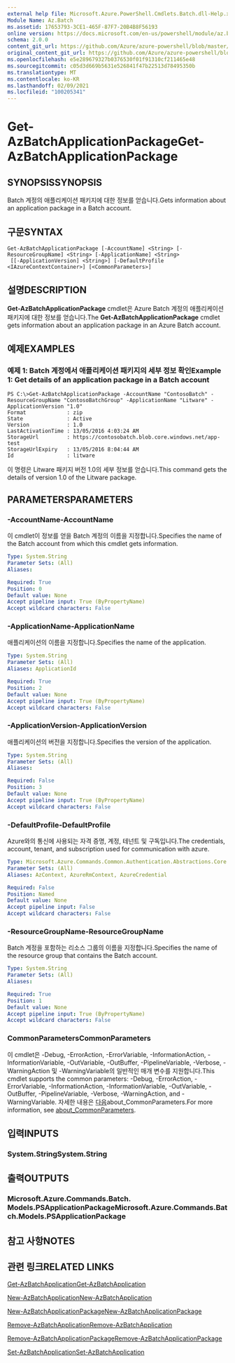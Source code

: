 ```yaml
---
external help file: Microsoft.Azure.PowerShell.Cmdlets.Batch.dll-Help.xml
Module Name: Az.Batch
ms.assetid: 17653793-3CE1-465F-87F7-20B4B8F56193
online version: https://docs.microsoft.com/en-us/powershell/module/az.batch/get-azbatchapplicationpackage
schema: 2.0.0
content_git_url: https://github.com/Azure/azure-powershell/blob/master/src/Batch/Batch/help/Get-AzBatchApplicationPackage.md
original_content_git_url: https://github.com/Azure/azure-powershell/blob/master/src/Batch/Batch/help/Get-AzBatchApplicationPackage.md
ms.openlocfilehash: e5e289679327b0376530f01f91310cf211465e48
ms.sourcegitcommit: c05d3d669b5631e526841f47b22513d78495350b
ms.translationtype: MT
ms.contentlocale: ko-KR
ms.lasthandoff: 02/09/2021
ms.locfileid: "100205341"
---
```

# <span data-ttu-id="76201-101">Get-AzBatchApplicationPackage</span><span class="sxs-lookup"><span data-stu-id="76201-101">Get-AzBatchApplicationPackage</span></span>

## <span data-ttu-id="76201-102">SYNOPSIS</span><span class="sxs-lookup"><span data-stu-id="76201-102">SYNOPSIS</span></span>
<span data-ttu-id="76201-103">Batch 계정의 애플리케이션 패키지에 대한 정보를 얻습니다.</span><span class="sxs-lookup"><span data-stu-id="76201-103">Gets information about an application package in a Batch account.</span></span>

## <span data-ttu-id="76201-104">구문</span><span class="sxs-lookup"><span data-stu-id="76201-104">SYNTAX</span></span>

```
Get-AzBatchApplicationPackage [-AccountName] <String> [-ResourceGroupName] <String> [-ApplicationName] <String>
 [[-ApplicationVersion] <String>] [-DefaultProfile <IAzureContextContainer>] [<CommonParameters>]
```

## <span data-ttu-id="76201-105">설명</span><span class="sxs-lookup"><span data-stu-id="76201-105">DESCRIPTION</span></span>
<span data-ttu-id="76201-106">**Get-AzBatchApplicationPackage** cmdlet은 Azure Batch 계정의 애플리케이션 패키지에 대한 정보를 얻습니다.</span><span class="sxs-lookup"><span data-stu-id="76201-106">The **Get-AzBatchApplicationPackage** cmdlet gets information about an application package in an Azure Batch account.</span></span>

## <span data-ttu-id="76201-107">예제</span><span class="sxs-lookup"><span data-stu-id="76201-107">EXAMPLES</span></span>

### <span data-ttu-id="76201-108">예제 1: Batch 계정에서 애플리케이션 패키지의 세부 정보 확인</span><span class="sxs-lookup"><span data-stu-id="76201-108">Example 1: Get details of an application package in a Batch account</span></span>
```
PS C:\>Get-AzBatchApplicationPackage -AccountName "ContosoBatch" -ResourceGroupName "ContosoBatchGroup" -ApplicationName "Litware" -ApplicationVersion "1.0"
Format             : zip
State              : Active
Version            : 1.0
LastActivationTime : 13/05/2016 4:03:24 AM
StorageUrl         : https://contosobatch.blob.core.windows.net/app-test
StorageUrlExpiry   : 13/05/2016 8:04:44 AM
Id                 : litware
```

<span data-ttu-id="76201-109">이 명령은 Litware 패키지 버전 1.0의 세부 정보를 얻습니다.</span><span class="sxs-lookup"><span data-stu-id="76201-109">This command gets the details of version 1.0 of the Litware package.</span></span>

## <span data-ttu-id="76201-110">PARAMETERS</span><span class="sxs-lookup"><span data-stu-id="76201-110">PARAMETERS</span></span>

### <span data-ttu-id="76201-111">-AccountName</span><span class="sxs-lookup"><span data-stu-id="76201-111">-AccountName</span></span>
<span data-ttu-id="76201-112">이 cmdlet이 정보를 얻을 Batch 계정의 이름을 지정합니다.</span><span class="sxs-lookup"><span data-stu-id="76201-112">Specifies the name of the Batch account from which this cmdlet gets information.</span></span>

```yaml
Type: System.String
Parameter Sets: (All)
Aliases:

Required: True
Position: 0
Default value: None
Accept pipeline input: True (ByPropertyName)
Accept wildcard characters: False
```

### <span data-ttu-id="76201-113">-ApplicationName</span><span class="sxs-lookup"><span data-stu-id="76201-113">-ApplicationName</span></span>
<span data-ttu-id="76201-114">애플리케이션의 이름을 지정합니다.</span><span class="sxs-lookup"><span data-stu-id="76201-114">Specifies the name of the application.</span></span>

```yaml
Type: System.String
Parameter Sets: (All)
Aliases: ApplicationId

Required: True
Position: 2
Default value: None
Accept pipeline input: True (ByPropertyName)
Accept wildcard characters: False
```

### <span data-ttu-id="76201-115">-ApplicationVersion</span><span class="sxs-lookup"><span data-stu-id="76201-115">-ApplicationVersion</span></span>
<span data-ttu-id="76201-116">애플리케이션의 버전을 지정합니다.</span><span class="sxs-lookup"><span data-stu-id="76201-116">Specifies the version of the application.</span></span>

```yaml
Type: System.String
Parameter Sets: (All)
Aliases:

Required: False
Position: 3
Default value: None
Accept pipeline input: True (ByPropertyName)
Accept wildcard characters: False
```

### <span data-ttu-id="76201-117">-DefaultProfile</span><span class="sxs-lookup"><span data-stu-id="76201-117">-DefaultProfile</span></span>
<span data-ttu-id="76201-118">Azure와의 통신에 사용되는 자격 증명, 계정, 테넌트 및 구독입니다.</span><span class="sxs-lookup"><span data-stu-id="76201-118">The credentials, account, tenant, and subscription used for communication with azure.</span></span>

```yaml
Type: Microsoft.Azure.Commands.Common.Authentication.Abstractions.Core.IAzureContextContainer
Parameter Sets: (All)
Aliases: AzContext, AzureRmContext, AzureCredential

Required: False
Position: Named
Default value: None
Accept pipeline input: False
Accept wildcard characters: False
```

### <span data-ttu-id="76201-119">-ResourceGroupName</span><span class="sxs-lookup"><span data-stu-id="76201-119">-ResourceGroupName</span></span>
<span data-ttu-id="76201-120">Batch 계정을 포함하는 리소스 그룹의 이름을 지정합니다.</span><span class="sxs-lookup"><span data-stu-id="76201-120">Specifies the name of the resource group that contains the Batch account.</span></span>

```yaml
Type: System.String
Parameter Sets: (All)
Aliases:

Required: True
Position: 1
Default value: None
Accept pipeline input: True (ByPropertyName)
Accept wildcard characters: False
```

### <span data-ttu-id="76201-121">CommonParameters</span><span class="sxs-lookup"><span data-stu-id="76201-121">CommonParameters</span></span>
<span data-ttu-id="76201-122">이 cmdlet은 -Debug, -ErrorAction, -ErrorVariable, -InformationAction, -InformationVariable, -OutVariable, -OutBuffer, -PipelineVariable, -Verbose, -WarningAction 및 -WarningVariable의 일반적인 매개 변수를 지원합니다.</span><span class="sxs-lookup"><span data-stu-id="76201-122">This cmdlet supports the common parameters: -Debug, -ErrorAction, -ErrorVariable, -InformationAction, -InformationVariable, -OutVariable, -OutBuffer, -PipelineVariable, -Verbose, -WarningAction, and -WarningVariable.</span></span> <span data-ttu-id="76201-123">자세한 내용은 [다음](http://go.microsoft.com/fwlink/?LinkID=113216)about_CommonParameters.</span><span class="sxs-lookup"><span data-stu-id="76201-123">For more information, see [about_CommonParameters](http://go.microsoft.com/fwlink/?LinkID=113216).</span></span>

## <span data-ttu-id="76201-124">입력</span><span class="sxs-lookup"><span data-stu-id="76201-124">INPUTS</span></span>

### <span data-ttu-id="76201-125">System.String</span><span class="sxs-lookup"><span data-stu-id="76201-125">System.String</span></span>

## <span data-ttu-id="76201-126">출력</span><span class="sxs-lookup"><span data-stu-id="76201-126">OUTPUTS</span></span>

### <span data-ttu-id="76201-127">Microsoft.Azure.Commands.Batch. Models.PSApplicationPackage</span><span class="sxs-lookup"><span data-stu-id="76201-127">Microsoft.Azure.Commands.Batch.Models.PSApplicationPackage</span></span>

## <span data-ttu-id="76201-128">참고 사항</span><span class="sxs-lookup"><span data-stu-id="76201-128">NOTES</span></span>

## <span data-ttu-id="76201-129">관련 링크</span><span class="sxs-lookup"><span data-stu-id="76201-129">RELATED LINKS</span></span>

[<span data-ttu-id="76201-130">Get-AzBatchApplication</span><span class="sxs-lookup"><span data-stu-id="76201-130">Get-AzBatchApplication</span></span>](./Get-AzBatchApplication.md)

[<span data-ttu-id="76201-131">New-AzBatchApplication</span><span class="sxs-lookup"><span data-stu-id="76201-131">New-AzBatchApplication</span></span>](./New-AzBatchApplication.md)

[<span data-ttu-id="76201-132">New-AzBatchApplicationPackage</span><span class="sxs-lookup"><span data-stu-id="76201-132">New-AzBatchApplicationPackage</span></span>](./New-AzBatchApplicationPackage.md)

[<span data-ttu-id="76201-133">Remove-AzBatchApplication</span><span class="sxs-lookup"><span data-stu-id="76201-133">Remove-AzBatchApplication</span></span>](./Remove-AzBatchApplication.md)

[<span data-ttu-id="76201-134">Remove-AzBatchApplicationPackage</span><span class="sxs-lookup"><span data-stu-id="76201-134">Remove-AzBatchApplicationPackage</span></span>](./Remove-AzBatchApplicationPackage.md)

[<span data-ttu-id="76201-135">Set-AzBatchApplication</span><span class="sxs-lookup"><span data-stu-id="76201-135">Set-AzBatchApplication</span></span>](./Set-AzBatchApplication.md)


